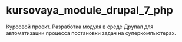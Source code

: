 # kursovaya_module_drupal_7_php
Курсовой проект. Разработка модуля в среде Друпал для автоматизации процесса постановки задач на суперкомпьютерах.
